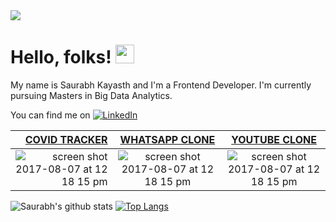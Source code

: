 <img src="https://mir-s3-cdn-cf.behance.net/project_modules/max_1200/54b6c068097599.5b50bca476b9b.gif"/>

# Hello, folks! <img src="https://raw.githubusercontent.com/MartinHeinz/MartinHeinz/master/wave.gif" width="30px">
My name is Saurabh Kayasth and I'm a Frontend Developer. I'm currently pursuing Masters in Big Data Analytics.
<!-- Actual text -->

You can find me on [![LinkedIn][1.2]][1]

<!-- Icons -->

[1.2]: https://img.shields.io/badge/-LinkedIn-0e76a8?style=plastic&logo=linkedIn (LinkedIn icon without padding)

<!-- Links to your social media accounts -->

[1]: https://www.linkedin.com/in/saurabh-kayasth-684887148/

|[COVID TRACKER](https://github.com/Saurabh-kayasth/covid19) | [WHATSAPP CLONE](https://github.com/Saurabh-kayasth/whatsappClone) | [YOUTUBE CLONE](https://github.com/Saurabh-kayasth/YoutubeClone) |
|-------------------------------------:|:------------------------------:|:------------------------------:|
|<img alt="screen shot 2017-08-07 at 12 18 15 pm" src="https://user-images.githubusercontent.com/30195666/138108436-f3b8f831-42c9-4466-b4a5-4050ef886a94.png">|<img alt="screen shot 2017-08-07 at 12 18 15 pm" src="https://user-images.githubusercontent.com/30195666/138109205-2cdba463-4743-41ad-bc51-ee3a9b4c1053.png">|<img alt="screen shot 2017-08-07 at 12 18 15 pm" src="https://user-images.githubusercontent.com/30195666/138109643-e246da21-aaed-42e0-9ebe-e25df0d751b5.png">|

![Saurabh's github stats](https://github-readme-stats.vercel.app/api?username=saurabh-kayasth&show_icons=true&theme=dark&count_private=true&include_all_commits=true&hide_title=true&hide_border=true&bg_color=0,000000,12040d,190a1a,171228,051937&icon_color=ff5b77&text_color=e5e5e5)
[![Top Langs](https://github-readme-stats.vercel.app/api/top-langs/?username=saurabh-kayasth&theme=dark&layout=compact&hide_border=true&bg_color=0,051937,171228,190a1a,12040d,000000)](https://github.com/saurabh-kayasth/github-readme-stats&text_color=e5e5e5)

<!--
**Saurabh-kayasth/saurabh-kayasth** is a ✨ _special_ ✨ repository because its `README.md` (this file) appears on your GitHub profile.

Here are some ideas to get you started:

- 🔭 I’m currently working on ...
- 🌱 I’m currently learning ...
- 👯 I’m looking to collaborate on ...
- 🤔 I’m looking for help with ...
- 💬 Ask me about ...
- 📫 How to reach me: ...
- 😄 Pronouns: ...
- ⚡ Fun fact: ...
-->
